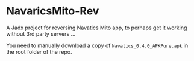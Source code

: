 # NavaricsMito-Rev

A Jadx project for reversing Navatics Mito app, to perhaps get it working without 3rd party servers ...

You need to manually download a copy of `Navatics_0.4.0_APKPure.apk` in the root folder of the repo.
